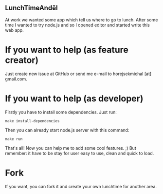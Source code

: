 ## LunchTimeAnděl

At work we wanted some app which tell us where to go to lunch. After some time I wanted to try node.js and so I opened editor and started write this web app.

# If you want to help (as feature creator)

Just create new issue at GitHub or send me e-mail to horejsekmichal [at] gmail.com.

# If you want to help (as developer)

Firstly you have to install some dependencies. Just run:

    make install-dependencies

Then you can already start node.js server with this command:

    make run

That's all! Now you can help me to add some cool features. ;) But remember: it have to be stay for user easy to use, clean and quick to load.

# Fork

If you want, you can fork it and create your own lunchtime for another area.
